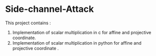 # Side-channel-Attack
This project contains :
1. Implementation of scalar multiplication in c for affine and projective coordinate.
2. Implementation of scalar multiplication in python for affine and projective coordinate .
